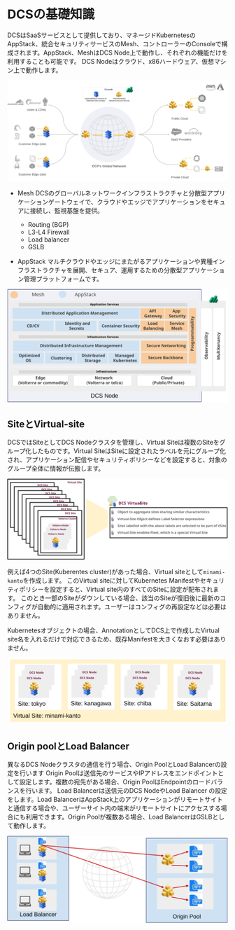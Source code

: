 # DCSの基礎知識

DCSはSaaSサービスとして提供しており、マネージドKubernetesのAppStack、統合セキュリティサービスのMesh、コントローラーのConsoleで構成されます。AppStack、MeshはDCS Node上で動作し、それぞれの機能だけを利用することも可能です。
DCS Nodeはクラウド、x86ハードウェア、仮想マシン上で動作します。

![overview](./pics/overview.svg)

- Mesh
DCSのグローバルネットワークインフラストラクチャと分散型アプリケーションゲートウェイで、クラウドやエッジでアプリケーションをセキュアに接続し、監視基盤を提供。
  - Routing (BGP)
  - L3-L4 Firewall
  - Load balancer
  - GSLB

- AppStack
マルチクラウドやエッジにまたがるアプリケーションや異種インフラストラクチャを展開、セキュア、運用するための分散型アプリケーション管理プラットフォームです。

![DCS node](./pics/dcs_node.svg)

## SiteとVirtual-site

DCSではSiteとしてDCS Nodeクラスタを管理し、Virtual Siteは複数のSiteをグループ化したものです。Virtual SiteはSiteに設定されたラベルを元にグループ化され、アプリケーション配信やセキュリティポリシーなどを設定すると、対象のグループ全体に情報が伝搬します。

![site_vsite](./pics/site_vsite1.svg)

例えば4つのSite(Kuberentes cluster)があった場合、Virtual siteとして`minami-kanto`を作成します。
このVirtual siteに対してKubernetes Manifestやセキュリティポリシーを設定すると、Virtual site内のすべてのSiteに設定が配布されます。
このとき一部のSiteがダウンしている場合、該当のSiteが復旧後に最新のコンフィグが自動的に適用されます。ユーザーはコンフィグの再設定などは必要はありません。

Kubernetesオブジェクトの場合、AnnotationとしてDCS上で作成したVirtual site名を入れるだけで対応できるため、既存Manifestを大きくなおす必要はありません。

![site_vsite2](./pics/site_vsite2.svg)

## Origin poolとLoad Balancer

異なるDCS Nodeクラスタの通信を行う場合、Origin PoolとLoad Balancerの設定を行います
Origin Poolは送信先のサービスやIPアドレスをエンドポイントとして設定します。複数の宛先がある場合、Origin PoolはEndpointのロードバランスを行います。
Load Balancerは送信元のDCS NodeやLoad Balancer の設定をします。Load BalancerはAppStack上のアプリケーションがリモートサイトと通信する場合や、ユーザーサイト内の端末がリモートサイトにアクセスする場合にも利用できます。Origin Poolが複数ある場合、Load BalancerはGSLBとして動作します。

![origin_lb](./pics/origin_lb.svg)